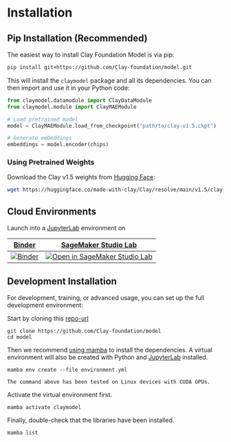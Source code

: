 # Installation

## Pip Installation (Recommended)

The easiest way to install Clay Foundation Model is via pip:

```bash
pip install git+https://github.com/Clay-foundation/model.git
```

This will install the `claymodel` package and all its dependencies. You can then import and use it in your Python code:

```python
from claymodel.datamodule import ClayDataModule
from claymodel.module import ClayMAEModule

# Load pretrained model
model = ClayMAEModule.load_from_checkpoint("path/to/clay-v1.5.ckpt")

# Generate embeddings
embeddings = model.encoder(chips)
```

### Using Pretrained Weights

Download the Clay v1.5 weights from [Hugging Face](https://huggingface.co/made-with-clay/Clay/resolve/main/v1.5/clay-v1.5.ckpt):

```bash
wget https://huggingface.co/made-with-clay/Clay/resolve/main/v1.5/clay-v1.5.ckpt
```

## Cloud Environments

Launch into a [JupyterLab](https://jupyterlab.readthedocs.io) environment on

| [Binder](https://mybinder.readthedocs.io/en/latest) | [SageMaker Studio Lab](https://studiolab.sagemaker.aws) |
|:--:|:--:|
| [![Binder](https://mybinder.org/badge_logo.svg)](https://mybinder.org/v2/gh/Clay-foundation/model/main) | [![Open in SageMaker Studio Lab](https://studiolab.sagemaker.aws/studiolab.svg)](https://studiolab.sagemaker.aws/import/github/Clay-foundation/model/blob/main/docs/tutorials/wall-to-wall.ipynb) |

## Development Installation

For development, training, or advanced usage, you can set up the full development environment:

Start by cloning this [repo-url](https://github.com/Clay-foundation/model)

    git clone https://github.com/Clay-foundation/model
    cd model

Then we recommend [using mamba](https://mamba.readthedocs.io/en/latest/installation/mamba-installation.html)
to install the dependencies. A virtual environment will also be created with Python and
[JupyterLab](https://github.com/jupyterlab/jupyterlab) installed.

    mamba env create --file environment.yml

```{note}
The command above has been tested on Linux devices with CUDA GPUs.
```

Activate the virtual environment first.

    mamba activate claymodel

Finally, double-check that the libraries have been installed.

    mamba list
